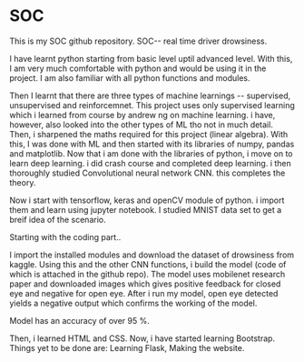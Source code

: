 # SOC
This is my SOC github repository. SOC-- real time driver drowsiness.

I have learnt python starting from basic level uptil advanced level. With this, I am very much comfortable with python and would be using it in the project.
I am also familiar with all python functions and modules.

Then I learnt that there are three types of machine learnings -- supervised, unsupervised and reinforcemnet.
This project uses only supervised learning which i learned from course by andrew ng on machine learning. i have, however, also looked into the other types of ML tho not in much detail.
Then, i sharpened the maths required for this project (linear algebra).
With this, I was done with ML and then started with its libraries of numpy, pandas and matplotlib.
Now that i am done with the libraries of python, i move on to learn deep learning. i did crash course and completed deep learning. i then thoroughly studied Convolutional neural network CNN. this completes the theory.

Now i start with tensorflow, keras and openCV module of python. i import them and learn using jupyter notebook. I studied MNIST data set to get a breif idea of the scenario. 

Starting with the coding part..

I import the installed modules and download the dataset of drowsiness from kaggle. Using this and the other CNN functions, i build the model (code of which is attached in the github repo). The model uses mobilenet research paper and downloaded images which gives positive feedback for closed eye and negative for open eye. After i run my model, open eye detected yields a negative output which confirms the working of the model.

Model has an accuracy of over 95 %.

Then, i learned HTML and CSS.
Now, i have started learning Bootstrap.
Things yet to be done are: Learning Flask, Making the website.
